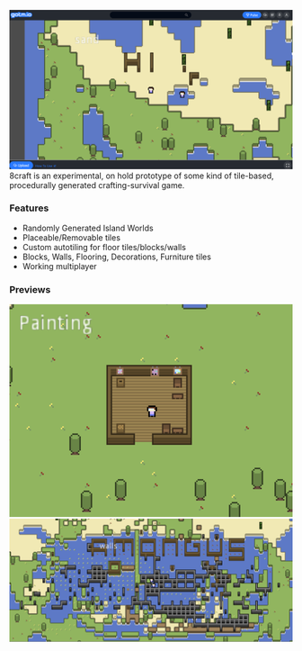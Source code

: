 ![](previews/8craft_1.png)
8craft is an experimental, on hold prototype of some kind of tile-based, procedurally generated crafting-survival game. 

### Features
- Randomly Generated Island Worlds
- Placeable/Removable tiles
- Custom autotiling for floor tiles/blocks/walls
- Blocks, Walls, Flooring, Decorations, Furniture tiles
- Working multiplayer

### Previews
![](previews/8craft_2.png)
![](previews/8craft_3.png)
